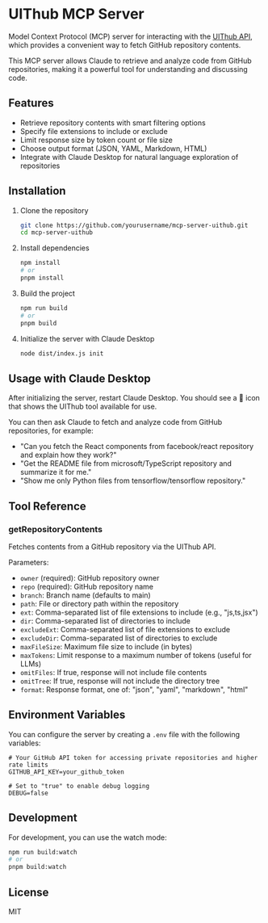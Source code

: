 # UIThub MCP Server

Model Context Protocol (MCP) server for interacting with the [UIThub API](https://uithub.com), which provides a convenient way to fetch GitHub repository contents.

This MCP server allows Claude to retrieve and analyze code from GitHub repositories, making it a powerful tool for understanding and discussing code.

## Features

- Retrieve repository contents with smart filtering options
- Specify file extensions to include or exclude
- Limit response size by token count or file size
- Choose output format (JSON, YAML, Markdown, HTML)
- Integrate with Claude Desktop for natural language exploration of repositories

## Installation

1. Clone the repository
   ```bash
   git clone https://github.com/yourusername/mcp-server-uithub.git
   cd mcp-server-uithub
   ```

2. Install dependencies
   ```bash
   npm install
   # or
   pnpm install
   ```

3. Build the project
   ```bash
   npm run build
   # or
   pnpm build
   ```

4. Initialize the server with Claude Desktop
   ```bash
   node dist/index.js init
   ```

## Usage with Claude Desktop

After initializing the server, restart Claude Desktop. You should see a 🔨 icon that shows the UIThub tool available for use.

You can then ask Claude to fetch and analyze code from GitHub repositories, for example:

- "Can you fetch the React components from facebook/react repository and explain how they work?"
- "Get the README file from microsoft/TypeScript repository and summarize it for me."
- "Show me only Python files from tensorflow/tensorflow repository."

## Tool Reference

### getRepositoryContents

Fetches contents from a GitHub repository via the UIThub API.

Parameters:
- `owner` (required): GitHub repository owner
- `repo` (required): GitHub repository name
- `branch`: Branch name (defaults to main)
- `path`: File or directory path within the repository
- `ext`: Comma-separated list of file extensions to include (e.g., "js,ts,jsx")
- `dir`: Comma-separated list of directories to include
- `excludeExt`: Comma-separated list of file extensions to exclude
- `excludeDir`: Comma-separated list of directories to exclude
- `maxFileSize`: Maximum file size to include (in bytes)
- `maxTokens`: Limit response to a maximum number of tokens (useful for LLMs)
- `omitFiles`: If true, response will not include file contents
- `omitTree`: If true, response will not include the directory tree
- `format`: Response format, one of: "json", "yaml", "markdown", "html"

## Environment Variables

You can configure the server by creating a `.env` file with the following variables:

```
# Your GitHub API token for accessing private repositories and higher rate limits
GITHUB_API_KEY=your_github_token

# Set to "true" to enable debug logging
DEBUG=false
```

## Development

For development, you can use the watch mode:

```bash
npm run build:watch
# or
pnpm build:watch
```

## License

MIT